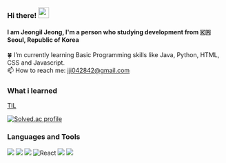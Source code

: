 ### Hi there! <img src="https://raw.githubusercontent.com/MartinHeinz/MartinHeinz/master/wave.gif" width="25px">
#### I am Jeongil Jeong, I'm a person who studying development from :kr: Seoul, Republic of Korea 

:four_leaf_clover: I’m currently learning Basic Programming skills like Java, Python, HTML, CSS and Javascript.<br/>
📫 How to reach me: jji042842@gmail.com <br/>


### What i learned
[TIL](https://github.com/12OneTwo12/TIL#readme)

[![Solved.ac profile](http://mazassumnida.wtf/api/mini/generate_badge?boj=jji0428)](https://solved.ac/jji0428)

### Languages and Tools

<p>
<img src="https://img.shields.io/badge/Java-007396?style=flat&logo=OpenJDK&logoColor=white"/>
<img src="https://img.shields.io/badge/JavaScript-323330?style=flat-square&logo=javascript&logoColor=F7DF1E" />
<img src="https://img.shields.io/badge/Python-3766AB?style=flat-square&logo=Python&logoColor=white"/> 
<img alt="React" src="https://img.shields.io/badge/-React-45b8d8?style=flat-square&logo=react&logoColor=white" />
<img src="https://img.shields.io/badge/HTML5-E34F26?&style=flat-square&logo=html5&logoColor=white"/> 
<img src="https://img.shields.io/badge/CSS3-1572B6?style=flat-square&logo=css3&logoColor=white" /> 
</p>
